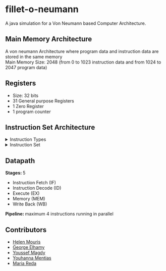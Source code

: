 # fillet-o-neumann
A java simulation for a Von Neumann based Computer Architecture.

## Main Memory Architecture 
A von neumann Architecture where program data and instruction data are stored in the same memory<br>
Main Memory Size: 2048 (from 0 to 1023 instruction data and from 1024 to 2047 program data) 

## Registers 
- Size: 32 bits
- 31 General purpose Registers
- 1 Zero Register
- 1 program counter

</details>

## Instruction Set Architecture

<details>
<summary>Instruction Types</summary>

### R Format

| Opcode | R1 | R2 | R3 | shamt|
| ------ | -- | -- | -- | ---- |
| 4 bits | 5 bits | 5 bits | 5 bits | 13 bits |

### I Format

| Opcode | R1 | R2 | immediate |
| ------ | -- | -- | --------- |
| 4 bits | 5 bits | 5 bits | 18 bits |

### J Format

| Opcode | address |
| ------ | ------- |
| 4 bits | 28 bits |

</details>


<details>
	<summary> Instruction Set </summary>

|Name | Opcode| Type| Format| Operation|
|-----|-----|-----|-----|-----|
|ADD| 0000| R| ADD R1 R2 R3|R1 = R2 + R3|
|SUB| 0001| R| SUB R1 R2 R3| R1 = R2 - R3|
|MUL| 0010| R| MUL R1 R2 R3|R1 = R2 * R3|
|MOVI| 0011| I| MOVI R1 IMM|R1 = IMM|
|JEQ| 0100| I| JEQ R1 R2 IMM|IF(R1 == R2) {PC = PC+1+IMM}|
|AND| 0101| R| AND R1 R2 R3|R1 = R2 & R3|
|XORI| 0110| I| XORI R1 R2 IMM|R1 = R2 ⊕ IMM|
|JMP| 0111| J| JMP ADDRESS|PC = concatenate PC[31:28] and ADDRESS|
|LSL| 1000| R| LSL R1 R2 SHAMT|R1 = R2 << SHAMT|
|LSR| 1001| R| LSR R1 R2 SHAMT|R1 = R2 >>> SHAMT|
|MOVR| 1010| I| MOVR R1 R2 IMM|R1 = MEM[R2 + IMM]|
|MOVM| 1011| I| MOVM R1 R2 IMM|MEM[R2 + IMM] = R1|
	
</details>

## Datapath
<b> Stages: </b> 5
 - Instruction Fetch (IF)
 - Instruction Decode (ID)
 - Execute (EX)
 - Memory (MEM)
 - Write Back (WB)
 
<b> Pipeline: </b> maximum 4 instructions running in parallel

## Contributors

- [Helen Mouris](https://github.com/HelenMouris)
- [George Elhamy](https://github.com/George-Elhamy)
- [Youssef Magdy](https://github.com/YoussefPoulis)
- [Youhanna Mentias](https://github.com/youhaa77)
- [Maria Reda](https://github.com/mariareda)
